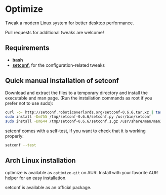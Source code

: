 Optimize
========

Tweak a modern Linux system for better desktop performance.

Pull requests for additional tweaks are welcome!


Requirements
------------

* **bash**
* **<a href="http://setconf.roboticoverlords.org">setconf</a>**, for the configuration-related tweaks


Quick manual installation of setconf
------------------------------------

Download and extract the files to a temporary directory and install the executable and man page. (Run the installation commands as root if you prefer not to use sudo):

```bash
curl -o- http://setconf.roboticoverlords.org/setconf-0.6.6.tar.xz | tar JxC /tmp
sudo install -Dm755 /tmp/setconf-0.6.6/setconf.py /usr/bin/setconf
sudo install -Dm644 /tmp/setconf-0.6.6/setconf.1.gz /usr/share/man/man1/setconf.1.gz
```

setconf comes with a self-test, if you want to check that it is working properly:

```bash
setconf --test
```


Arch Linux installation
------------------------

optimize is available as `optimize-git` on AUR. Install with your favorite AUR helper for an easy installation.

setconf is available as an official package.

